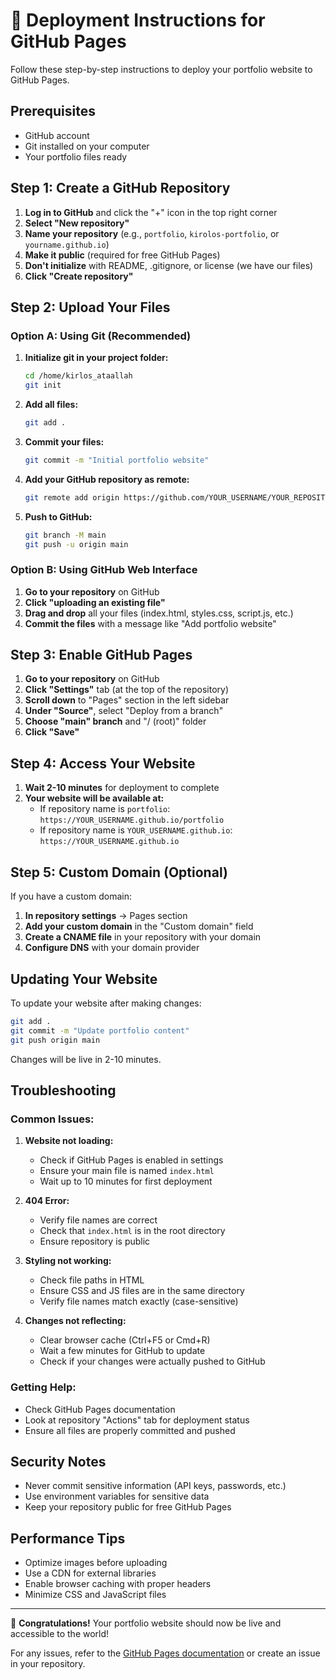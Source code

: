 # 🚀 Deployment Instructions for GitHub Pages

Follow these step-by-step instructions to deploy your portfolio website to GitHub Pages.

## Prerequisites

- GitHub account
- Git installed on your computer
- Your portfolio files ready

## Step 1: Create a GitHub Repository

1. **Log in to GitHub** and click the "+" icon in the top right corner
2. **Select "New repository"**
3. **Name your repository** (e.g., `portfolio`, `kirolos-portfolio`, or `yourname.github.io`)
4. **Make it public** (required for free GitHub Pages)
5. **Don't initialize** with README, .gitignore, or license (we have our files)
6. **Click "Create repository"**

## Step 2: Upload Your Files

### Option A: Using Git (Recommended)

1. **Initialize git in your project folder:**
   ```bash
   cd /home/kirlos_ataallah
   git init
   ```

2. **Add all files:**
   ```bash
   git add .
   ```

3. **Commit your files:**
   ```bash
   git commit -m "Initial portfolio website"
   ```

4. **Add your GitHub repository as remote:**
   ```bash
   git remote add origin https://github.com/YOUR_USERNAME/YOUR_REPOSITORY_NAME.git
   ```

5. **Push to GitHub:**
   ```bash
   git branch -M main
   git push -u origin main
   ```

### Option B: Using GitHub Web Interface

1. **Go to your repository** on GitHub
2. **Click "uploading an existing file"**
3. **Drag and drop** all your files (index.html, styles.css, script.js, etc.)
4. **Commit the files** with a message like "Add portfolio website"

## Step 3: Enable GitHub Pages

1. **Go to your repository** on GitHub
2. **Click "Settings"** tab (at the top of the repository)
3. **Scroll down** to "Pages" section in the left sidebar
4. **Under "Source"**, select "Deploy from a branch"
5. **Choose "main" branch** and "/ (root)" folder
6. **Click "Save"**

## Step 4: Access Your Website

1. **Wait 2-10 minutes** for deployment to complete
2. **Your website will be available at:**
   - If repository name is `portfolio`: `https://YOUR_USERNAME.github.io/portfolio`
   - If repository name is `YOUR_USERNAME.github.io`: `https://YOUR_USERNAME.github.io`

## Step 5: Custom Domain (Optional)

If you have a custom domain:

1. **In repository settings** → Pages section
2. **Add your custom domain** in the "Custom domain" field
3. **Create a CNAME file** in your repository with your domain
4. **Configure DNS** with your domain provider

## Updating Your Website

To update your website after making changes:

```bash
git add .
git commit -m "Update portfolio content"
git push origin main
```

Changes will be live in 2-10 minutes.

## Troubleshooting

### Common Issues:

1. **Website not loading:**
   - Check if GitHub Pages is enabled in settings
   - Ensure your main file is named `index.html`
   - Wait up to 10 minutes for first deployment

2. **404 Error:**
   - Verify file names are correct
   - Check that `index.html` is in the root directory
   - Ensure repository is public

3. **Styling not working:**
   - Check file paths in HTML
   - Ensure CSS and JS files are in the same directory
   - Verify file names match exactly (case-sensitive)

4. **Changes not reflecting:**
   - Clear browser cache (Ctrl+F5 or Cmd+R)
   - Wait a few minutes for GitHub to update
   - Check if your changes were actually pushed to GitHub

### Getting Help:

- Check GitHub Pages documentation
- Look at repository "Actions" tab for deployment status
- Ensure all files are properly committed and pushed

## Security Notes

- Never commit sensitive information (API keys, passwords, etc.)
- Use environment variables for sensitive data
- Keep your repository public for free GitHub Pages

## Performance Tips

- Optimize images before uploading
- Use a CDN for external libraries
- Enable browser caching with proper headers
- Minimize CSS and JavaScript files

---

🎉 **Congratulations!** Your portfolio website should now be live and accessible to the world!

For any issues, refer to the [GitHub Pages documentation](https://docs.github.com/en/pages) or create an issue in your repository.
